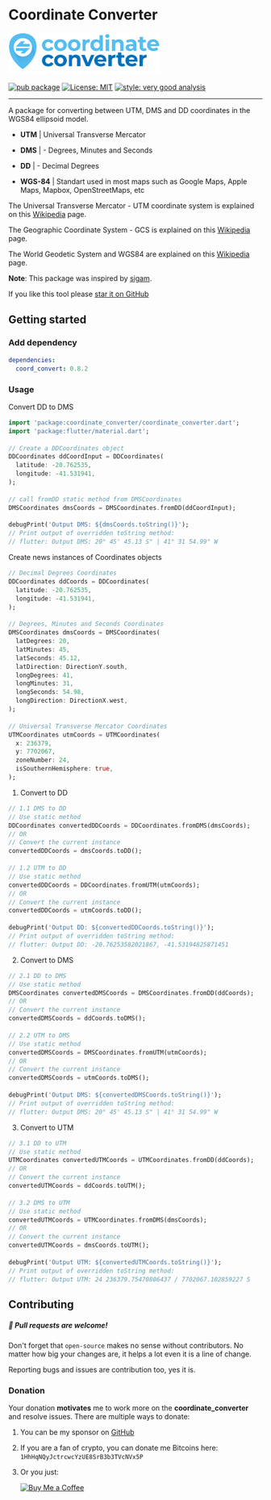# Coordinate Converter

<p align="left">
  <img src="assets/logo/logo.png" width="300" alt="logo">
</p>

[![pub package][pub_badge]][pub_badge_link]
[![License: MIT][license_badge]][license_badge_link]
[![style: very good analysis][badge]][badge_link]

---

A package for converting between UTM, DMS and DD coordinates in the WGS84 ellipsoid model.


- **UTM** | Universal Transverse Mercator
- **DMS** | - Degrees, Minutes and Seconds
- **DD** | - Decimal Degrees

- **WGS-84** | Standart used in most maps such as Google Maps, Apple Maps, Mapbox, OpenStreetMaps, etc


The Universal Transverse Mercator - UTM coordinate system is explained on this [Wikipedia](https://en.wikipedia.org/wiki/Universal_Transverse_Mercator_coordinate_system) page.

The Geographic Coordinate System - GCS is explained on this [Wikipedia](https://en.wikipedia.org/wiki/Geographic_coordinate_system) page.

The World Geodetic System and WGS84 are explained on this [Wikipedia](https://en.wikipedia.org/wiki/World_Geodetic_System#WGS84) page.


**Note**: This package was inspired by [sigam][sigam_link].

If you like this tool please [star it on GitHub][github_repository_link]

## Getting started

### Add dependency

```yaml
dependencies:
  coord_convert: 0.8.2
```

### Usage

Convert DD to DMS

```dart
import 'package:coordinate_converter/coordinate_converter.dart';
import 'package:flutter/material.dart';

// Create a DDCoordinates object
DDCoordinates ddCoordInput = DDCoordinates(
  latitude: -20.762535,
  longitude: -41.531941,
);

// call fromDD static method from DMSCoordinates
DMSCoordinates dmsCoords = DMSCoordinates.fromDD(ddCoordInput);

debugPrint('Output DMS: ${dmsCoords.toString()}');
// Print output of overridden toString method:
// flutter: Output DMS: 20° 45' 45.13 S" | 41° 31 54.99" W
```

Create news instances of Coordinates objects

```dart
// Decimal Degrees Coordinates
DDCoordinates ddCoords = DDCoordinates(
  latitude: -20.762535,
  longitude: -41.531941,
);

// Degrees, Minutes and Seconds Coordinates
DMSCoordinates dmsCoords = DMSCoordinates(
  latDegrees: 20,
  latMinutes: 45,
  latSeconds: 45.12,
  latDirection: DirectionY.south,
  longDegrees: 41,
  longMinutes: 31,
  longSeconds: 54.98,
  longDirection: DirectionX.west,
);

// Universal Transverse Mercator Coordinates
UTMCoordinates utmCoords = UTMCoordinates(
  x: 236379,
  y: 7702067,
  zoneNumber: 24,
  isSouthernHemisphere: true,
);
```

1. Convert to DD

```dart
// 1.1 DMS to DD
// Use static method
DDCoordinates convertedDDCoords = DDCoordinates.fromDMS(dmsCoords);
// OR
// Convert the current instance
convertedDDCoords = dmsCoords.toDD();

// 1.2 UTM to DD
// Use static method
convertedDDCoords = DDCoordinates.fromUTM(utmCoords);
// OR
// Convert the current instance
convertedDDCoords = utmCoords.toDD();

debugPrint('Output DD: ${convertedDDCoords.toString()}');
// Print output of overridden toString method:
// flutter: Output DD: -20.76253582021867, -41.53194825871451
```

2. Convert to DMS

```dart
// 2.1 DD to DMS
// Use static method
DMSCoordinates convertedDMSCoords = DMSCoordinates.fromDD(ddCoords);
// OR
// Convert the current instance
convertedDMSCoords = ddCoords.toDMS();

// 2.2 UTM to DMS
// Use static method
convertedDMSCoords = DMSCoordinates.fromUTM(utmCoords);
// OR
// Convert the current instance
convertedDMSCoords = utmCoords.toDMS();

debugPrint('Output DMS: ${convertedDMSCoords.toString()}');
// Print output of overridden toString method:
// flutter: Output DMS: 20° 45' 45.13 S" | 41° 31 54.99" W
```
3. Convert to UTM

```dart
// 3.1 DD to UTM
// Use static method
UTMCoordinates convertedUTMCoords = UTMCoordinates.fromDD(ddCoords);
// OR
// Convert the current instance
convertedUTMCoords = ddCoords.toUTM();

// 3.2 DMS to UTM
// Use static method
convertedUTMCoords = UTMCoordinates.fromDMS(dmsCoords);
// OR
// Convert the current instance
convertedUTMCoords = dmsCoords.toUTM();

debugPrint('Output UTM: ${convertedUTMCoords.toString()}');
// Print output of overridden toString method:
// flutter: Output UTM: 24 236379.75470806437 / 7702067.102859227 S
```

## Contributing

##### :beer: Pull requests are welcome!
Don't forget that `open-source` makes no sense without contributors. No matter how big your changes are, it helps a lot even it is a line of change.

Reporting bugs and issues are contribution too, yes it is.

### Donation
Your donation **motivates** me to work more on the **coordinate_converter** and resolve issues.
There are multiple ways to donate:

1. You can be my sponsor on [GitHub](https://github.com/sponsors/eamnicoletti)
2. If you are a fan of crypto, you can donate me Bitcoins here: `1HhHqNQyJctrcwcYzUE8SrB3b3TVcNVx5P`
3. Or you just: 

   [![Buy Me a Coffee][bymeacoffe_button]][bymeacoffe_donation_link]

[badge]: https://img.shields.io/badge/style-very_good_analysis-B22C89.svg
[badge_link]: https://pub.dev/packages/very_good_analysis
[bymeacoffe_button]: https://img.buymeacoffee.com/button-api/?slug=eamnicoletq&button_colour=FFDD00&font_colour=000000&font_family=Cookie&outline_colour=000000&coffee_colour=ffffff
[bymeacoffe_donation_link]: https://www.buymeacoffee.com/eamnicoletq
[github_repository_link]: https://github.com/eamnicoletti/coordinate_converter
[license_badge]: https://img.shields.io/badge/license-MIT-blue.svg
[license_badge_link]: https://opensource.org/licenses/MIT
[pub_badge]: https://img.shields.io/pub/v/coordinate_converter
[pub_badge_link]: https://pub.dartlang.org/packages/coordinate_converter
[sigam_link]: https://sigam.ambiente.sp.gov.br/sigam3/Controles/latlongutm.htm?latTxt=ctl00_con
